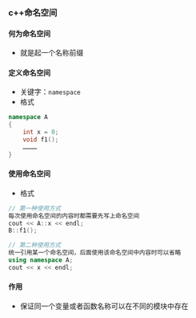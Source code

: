 ### c++命名空间

#### 何为命名空间

* 就是起一个名称前缀

#### 定义命名空间

* 关键字：```namespace```
* 格式

```c++
namespace A 
{
    int x = 0;
    void f1();
    …………
}
```

#### 使用命名空间

* 格式

```c++
// 第一种使用方式
每次使用命名空间的内容时都需要先写上命名空间
cout << A::x << endl;
B::f1();

// 第二种使用方式
统一引用某一个命名空间，后面使用该命名空间中内容时可以省略
using namespace A;
cout << x << endl;
```

#### 作用

* 保证同一个变量或者函数名称可以在不同的模块中存在